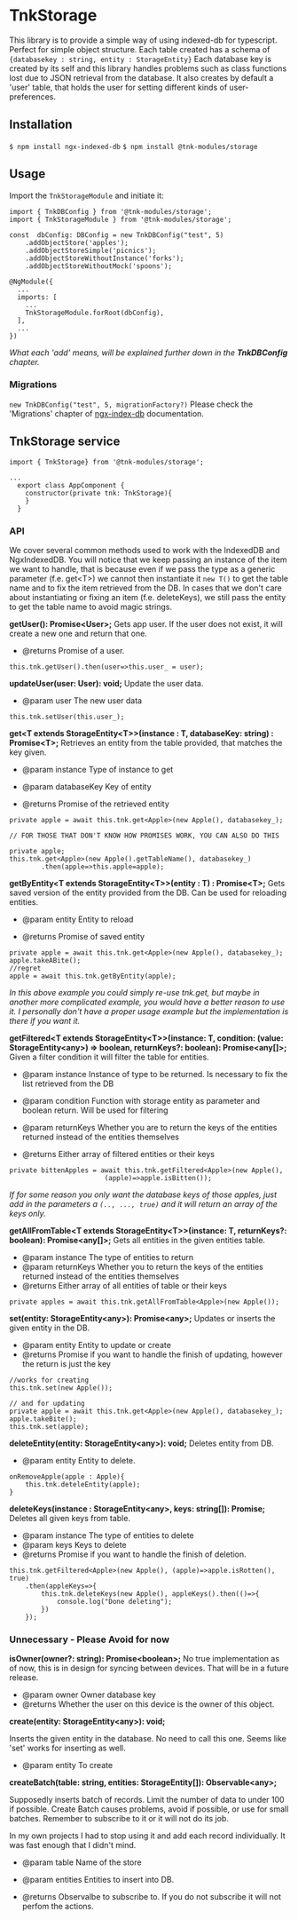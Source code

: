 # TnkStorage

This library is to provide a simple way of using indexed-db for typescript.
Perfect for simple object structure. Each table created has a schema of
`{databasekey : string, entity : StorageEntity}`
Each database key is created by its self and this library handles problems such as class functions lost due to JSON retrieval from the database.
It also creates by default a 'user' table, that holds the user for setting different kinds of user-preferences.

## Installation

`$ npm install ngx-indexed-db`
`$ npm install @tnk-modules/storage`

## Usage

Import the `TnkStorageModule` and initiate it:
```
import { TnkDBConfig } from '@tnk-modules/storage';
import { TnkStorageModule } from '@tnk-modules/storage';

const  dbConfig: DBConfig = new TnkDBConfig("test", 5)
	.addObjectStore('apples');
	.addObjectStoreSimple('picnics');
	.addObjectStoreWithoutInstance('forks');
	.addObjectStoreWithoutMock('spoons');

@NgModule({
  ...
  imports: [
    ...
    TnkStorageModule.forRoot(dbConfig),
  ],
  ...
})
```
*What each 'add' means, will be explained further down in the **TnkDBConfig** chapter.*
### Migrations
`new TnkDBConfig("test", 5, migrationFactory?)`
Please check the 'Migrations' chapter of [ngx-index-db](https://www.npmjs.com/package/ngx-indexed-db) documentation.

## TnkStorage service 
```
import { TnkStorage} from '@tnk-modules/storage';

...
  export class AppComponent {
    constructor(private tnk: TnkStorage){
    }
  }
```

### API

We cover several common methods used to work with the IndexedDB and NgxIndexedDB.
You will notice that we keep passing an instance of the item we want to handle, that is because even if we pass the type as a generic parameter (f.e. get\<T>) we cannot then instantiate it `new T()` to get the table name and to fix the item retrieved from the DB.
In cases that we don't care about instantiating or fixing an item (f.e. deleteKeys), we still pass the entity to get the table name to avoid magic strings.

**getUser(): Promise\<User>;**
Gets app user.
If the user does not exist, it will create a new one and return that one.
- @returns Promise of a user.
```
this.tnk.getUser().then(user=>this.user_ = user);
```
**updateUser(user: User): void;**
Update the user data.
- @param  user The new user data
```
this.tnk.setUser(this.user_);
```

**get<T  extends  StorageEntity\<T>>(instance : T, databaseKey: string) : Promise\<T>;**
Retrieves an entity from the table provided, that matches the key given.

* @param  instance Type of instance to get

* @param  databaseKey Key of entity

* @returns Promise of the retrieved entity

```
private apple = await this.tnk.get<Apple>(new Apple(), databasekey_);

// FOR THOSE THAT DON'T KNOW HOW PROMISES WORK, YOU CAN ALSO DO THIS

private apple;
this.tnk.get<Apple>(new Apple().getTableName(), databasekey_)
		.then(apple=>this.apple=apple);
```

**getByEntity<T  extends  StorageEntity\<T>>(entity : T)  :  Promise\<T>;**
Gets saved version of the entity provided from the DB.
Can be used for reloading entities.

* @param  entity Entity to reload

* @returns Promise of saved entity
```
private apple = await this.tnk.get<Apple>(new Apple(), databasekey_);
apple.takeABite();
//regret
apple = await this.tnk.getByEntity(apple);
```
*In this above example you could simply re-use tnk.get, but maybe in another more complicated example, you would have a better reason to use it. I personally don't have a proper usage example but the implementation is there if you want it.*

**getFiltered<T  extends  StorageEntity\<T>>(instance: T, condition: (value: StorageEntity\<any>) =>  boolean, returnKeys?: boolean): Promise<any[]>;**
Given a filter condition it will filter the table for entities.

* @param  instance Instance of type to be returned. Is necessary to fix the list retrieved from the DB

* @param  condition Function with storage entity as parameter and boolean return. Will be used for filtering

* @param  returnKeys Whether you are to return the keys of the entities returned instead of the entities themselves

* @returns Either array of filtered entities or their keys

```
private bittenApples = await this.tnk.getFiltered<Apple>(new Apple(), 
						(apple)=>apple.isBitten());
```
*If for some reason you only want the database keys  of those apples, just add in the parameters a `(.., ..., true)` and it will return an array of the keys only.*

**getAllFromTable<T  extends  StorageEntity\<T>>(instance: T, returnKeys?: boolean): Promise<any[]>;**
Gets all entities in the given entities table.

* @param  instance The type of entities to return
* @param  returnKeys Whether you to return the keys of the entities returned instead of the entities themselves
* @returns Either array of all entities of table or their keys
```
private apples = await this.tnk.getAllFromTable<Apple>(new Apple());
```

**set(entity: StorageEntity\<any>): Promise\<any>;**
Updates or inserts the given entity in the DB.

* @param  entity Entity to update or create
* @returns Promise if you want to handle the finish of updating, however the return is just the key
```
//works for creating
this.tnk.set(new Apple());

// and for updating
private apple = await this.tnk.get<Apple>(new Apple(), databasekey_);
apple.takeBite();
this.tnk.set(apple);
```

**deleteEntity(entity: StorageEntity\<any>): void;**
Deletes entity from DB.

* @param  entity Entity to delete.
```
onRemoveApple(apple : Apple){
	this.tnk.deteleEntity(apple);
}
```

**deleteKeys(instance : StorageEntity\<any>, keys: string[]): Promise<any>;**
Deletes all given keys from table.

* @param  instance The type of entities to delete
* @param  keys Keys to delete
* @returns Promise if you want to handle the finish of deletion.
```
this.tnk.getFiltered<Apple>(new Apple(), (apple)=>apple.isRotten(), true)
	.then(appleKeys=>{
		this.tnk.deleteKeys(new Apple(), appleKeys().then(()=>{
			console.log("Done deleting");
		})
	});
```



### Unnecessary - Please Avoid for now

**isOwner(owner?: string): Promise\<boolean>;**
No true implementation as of now, this is in design for syncing between devices. That will be in a future release.

- @param  owner Owner database key
- @returns Whether the user on this device is the owner of this object.



**create(entity: StorageEntity\<any>): void;**

Inserts the given entity in the database.
No need to call this one. Seems like 'set' works for inserting as well.

- @param  entity To create

**createBatch(table: string, entities: StorageEntity<any>[]): Observable\<any>;**

Supposedly inserts batch of records. Limit the number of data to under 100 if possible.
Create Batch causes problems, avoid if possible, or use for small batches. Remember to subscribe to it or it will not do its job.

In my own projects I had to stop using it and add each record individually. It was fast enough that I didn't mind.

- @param  table Name of the store

- @param  entities Entities to insert into DB.

- @returns Observalbe to subscribe to. If you do not subscribe it will not perfom the actions.